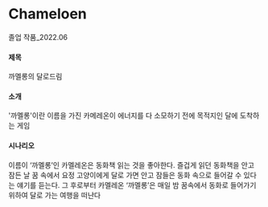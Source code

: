 # Chameloen
졸업 작품_2022.06


#### 제목
까멜롱의 달로드림

#### 소개
'까멜롱'이란 이름을 가진 카메레온이 에너지를 다 소모하기 전에 목적지인 달에 도착하는 게임

#### 시나리오
이름이 ‘까멜롱’인 카멜레온은 동화책 읽는 것을 좋아한다. 즐겁게 읽던 동화책을 안고 잠든 날 꿈 속에서 요정 고양이에게 달로 가면 안고 잠들은 동화 속으로 들어갈 수 있다는 얘기를 듣는다. 그 후로부터 카멜레온 ‘까멜롱’은 매일 밤 꿈속에서 동화로 들어가기 위하여 달로 가는 여행을 떠난다
